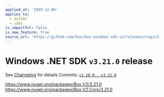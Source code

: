 ```yaml
---
applied_at: '2019-12-06'
applies_to:
  - dotnet
  - sdks
is_impactful: false
is_new_feature: true
source_url: 'https://github.com/box/box-windows-sdk-v2/releases/tag/v3.21.0'
---
```


# Windows .NET SDK `v3.21.0` release

See [Changelog](https://github.com/box/box-windows-sdk-v2/blob/master/CHANGELOG.md[#3210](https://github.com/box/box-windows-sdk/pull/3210)) for details
Commits: [`v3.20.0...v3.21.0`](https://github.com/box/box-windows-sdk-v2/compare/`v3.20.0...v3.21.0`)

https://www.nuget.org/packages/Box.V2/3.21.0
https://www.nuget.org/packages/Box.V2.Core/3.21.0
